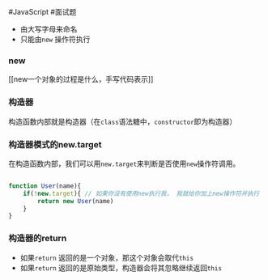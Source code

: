 #JavaScript #面试题 

- 由大写字母来命名
- 只能由`new` 操作符执行


### new
[[new一个对象的过程是什么，手写代码表示]]


### 构造器

构造函数内部就是构造器（在`class`语法糖中，`constructor`即为构造器）


### 构造器模式的new.target

在构造函数内部，我们可以用`new.target`来判断是否使用`new`操作符调用。

```js

function User(name){
	if(!new.target){ // 如果你没有使用new执行我， 我就给你加上new操作符并执行
		return new User(name)
	}
}
```


### 构造器的return

- 如果`return` 返回的是一个对象，那这个对象会取代`this`
- 如果`return` 返回的是原始类型，构造器会将其忽略继续返回`this`